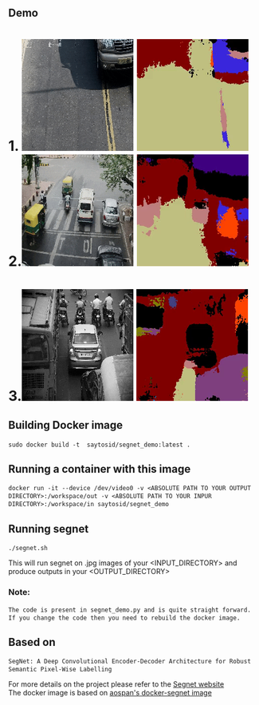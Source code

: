 ## Demo
# 1. ![](videos/input.gif) ![](videos/output.gif) 2.![](videos/input2.gif) ![](videos/output2.gif)  
# 3.![](videos/input3.gif) ![](videos/output3.gif)

## Building Docker image  
    sudo docker build -t  saytosid/segnet_demo:latest .

## Running a container with this image

    docker run -it --device /dev/video0 -v <ABSOLUTE PATH TO YOUR OUTPUT DIRECTORY>:/workspace/out -v <ABSOLUTE PATH TO YOUR INPUR DIRECTORY>:/workspace/in saytosid/segnet_demo
## Running segnet  
    ./segnet.sh  
This will run segnet on .jpg images of your <INPUT_DIRECTORY> and produce outputs in your <OUTPUT_DIRECTORY>    
    

### Note:
    The code is present in segnet_demo.py and is quite straight forward. If you change the code then you need to rebuild the docker image.

## Based on 
    SegNet: A Deep Convolutional Encoder-Decoder Architecture for Robust Semantic Pixel-Wise Labelling 
For more details on the project please refer to the [Segnet website](http://mi.eng.cam.ac.uk/projects/segnet/ )  
The docker image is based on [aospan's docker-segnet image](https://hub.docker.com/r/aospan/docker-segnet/)


